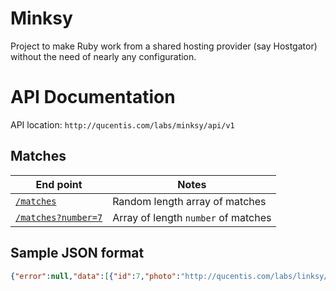 # Minksy

Project to make Ruby work from a shared hosting provider (say Hostgator) without the need of nearly any configuration.

# API Documentation

API location: `http://qucentis.com/labs/minksy/api/v1`

## Matches

End point                         | Notes
--------------------------------- | -----------------------------------
[`/matches`][random]              | Random length array of matches
[`/matches?number=7`][non_random] | Array of length `number` of matches

## Sample JSON format

``` json
{"error":null,"data":[{"id":7,"photo":"http://qucentis.com/labs/linksy/images/621x621/07.jpg"},{"id":6,"photo":"http://qucentis.com/labs/linksy/images/621x621/06.jpg"}]}
```

[random]: http://qucentis.com/labs/minksy/api/v1/matches/
[non_random]: http://qucentis.com/labs/minksy/api/v1/matches/?number=7
